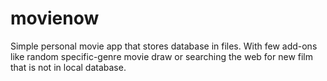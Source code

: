 # movienow

Simple personal movie app that stores database in files. 
With few add-ons like random specific-genre movie draw or searching the web for new film that is not in local database.
